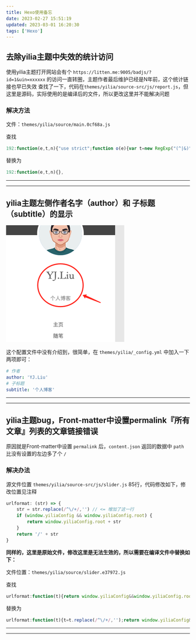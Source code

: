 ```yaml
---
title: Hexo使用备忘
date: 2023-02-27 15:51:19
updated: 2023-03-01 16:20:30
tags: ['Hexo']
---
```

## 去除yilia主题中失效的统计访问

使用yilia主题打开网站会有个 `https://litten.me:9005/badjs/?id=1&uin=xxxxxx` 的访问一直转圈，主题作者最后维护已经是N年前，这个统计链接也早已失效
查找了一下，代码在`themes/yilia/source-src/js/report.js`，但这里是源码，实际使用的是编译后的文件，所以更改这里并不能解决问题

### 解决方法

文件：`themes/yilia/source/main.0cf68a.js`

查找

```javascript
192:function(e,t,n){"use strict";function o(e){var t=new RegExp("(^|&)"+e+"=([^&]*)(&|$)","i"),n=window.location.search.substr(1).match(t);return null!=n?unescape(n[2]):null}var r=n(388);if(n(197),window.BJ_REPORT){BJ_REPORT.init({id:1}),BJ_REPORT.init({id:1,uin:window.location.origin,combo:0,delay:1e3,url:"//litten.me:9005/badjs/",ignore:[/Script error/i],random:1,repeat:5e5,onReport:function(e,t){},ext:{}});var i=window.location.host,a=top===window,u=!(/localhost/i.test(i)||/127.0.0.1/i.test(i)||/0.0.0.0/i.test(i));a&&u&&BJ_REPORT.report("yilia-"+window.location.host);var l=o("f"),c="yilia-from";l?(a&&BJ_REPORT.report("from-"+l),r.set(c,l)):document.referrer.indexOf(window.location.host)>=0?(l=r.get(c),l&&a&&BJ_REPORT.report("from-"+l)):r.remove(c)}e.exports={init:function(){}}},
```

替换为

```javascript
192:function(e,t,n){},
```

---
---

## yilia主题左侧作者名字（author）和 子标题（subtitle）的显示

![author-subtitle.png](/assets/img/article/author_subtitle.png)

这个配置文件中没有介绍到，很简单，在 `themes/yilia/_config.yml` 中加入一下两项即可：

```yml
# 作者
author: 'YJ.Liu'
# 子标题
subtitle: '个人博客'
```

---
---

## yilia主题bug，Front-matter中设置permalink『所有文章』列表的文章链接错误

原因就是Front-matter中设置 `permalink` 后，`content.json` 返回的数据中 `path` 比没有设置的左边多了个 `/`

### 解决办法

源文件位置 `themes/yilia/source-src/js/slider.js` 85行，代码修改如下，修改位置见注释

```javascript
urlformat: (str) => {
    str = str.replace(/^\/+/,'') // <= 增加了这一行
    if (window.yiliaConfig && window.yiliaConfig.root) {
        return window.yiliaConfig.root + str
    }
    return '/' + str
}
```

**同样的，这里是原始文件，修改这里是无法生效的，所以需要在编译文件中替换如下：**

文件位置：`themes/yilia/source/slider.e37972.js`

查找

```javascript
urlformat:function(t){return window.yiliaConfig&&window.yiliaConfig.root?window.yiliaConfig.root+t:"/"+t}
```

替换为

```javascript
urlformat:function(t){t=t.replace(/^\/+/,'');return window.yiliaConfig&&window.yiliaConfig.root?window.yiliaConfig.root+t:"/"+t}
```

---
---
